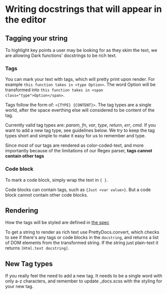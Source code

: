 # Writing docstrings that will appear in the editor

## Tagging your string
To highlight key points a user may be looking for as they skim the text, we are allowing Dark functions' docstrings to be rich text.

### Tags

You can mark your text with tags, which will pretty print upon render. For example `this function takes in <type Option>`.
The word Option will be transformed into `this function takes in <span class="type">Option</span>`.

Tags follow the form of: `<{TYPE} {CONTENT}>`. The tag types are a single world, after the space everthing else will considered to be content of the tag.

Currently valid tag types are: *param*, *fn*, *var*, *type*, *return*, *err*, *cmd*. If you want to add a new tag type, see guidelines below.
We try to keep the tag types short and simple to make it easy for us to remember and type.

Since most of our tags are rendered as color-coded-text, and more importantly because of the limitations of our Regex parser, **tags cannot contain other tags**

### Code block

To mark a code block, simply wrap the text in `{ }`. 

Code blocks can contain tags, such as `{Just <var value>}`. But a code block cannot contain other code blocks.

## Rendering

How the tags will be styled are defined in [the spec](https://www.notion.so/darklang/Rich-Text-Docstrings-1358553ec49d4ba0b52d04995014152c)

To get a string to render as rich text use PrettyDocs.convert, which checks to see if there's any tags or code blocks in the `docstring`, and returns a list of DOM elements from the transformed string. If the string just plain-text it returns `[Html.text docstring]`.

## New Tag types

If you really feel the need to add a new tag. It needs to be a single word with only a-z characters, and remember to update _docs.scss with the styling for your new tag.
